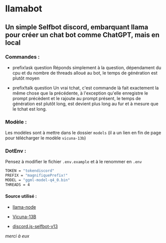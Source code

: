 # llamabot

## Un simple Selfbot discord, embarquant llama pour créer un chat bot comme ChatGPT, mais en local

### Commandes :

- prefix!ask question
  Réponds simplement à la question, dépendament du cpu et du nombre de threads alloué au bot, le temps de génération est plutôt moyen

- prefix!talk question
  Un vrai tchat, c'est commande là fait exactement la même chose que la précédente, à l'exception qu'elle enregistre le prompt précèdent et le rajoute au prompt présent, le temps de génération est plutôt long, est devient plus long au fur et à mesure que le tchat est long.

### Modèle :
Les modèles sont à mettre dans le dossier `models` (il a un lien en fin de page pour télécharger le modèle `vicuna-13b`)

### DotEnv :

Pensez à modifier le fichier `.env.example` et à le renommer en `.env`

```bash
TOKEN = "tokendiscord"
PREFIX = "magnifiquePrefix!"
MODEL = "ggml-model-q4_0.bin"
THREADS = 4
```

#### Source utilisé :

- [llama-node](https://github.com/Atome-FE/llama-node)

- [Vicuna-13B](https://huggingface.co/ShreyasBrill/Vicuna-13B/blob/main/README.md)

- [discord.js-selfbot-v13](https://github.com/aiko-chan-ai/discord.js-selfbot-v13)

*merci à eux*